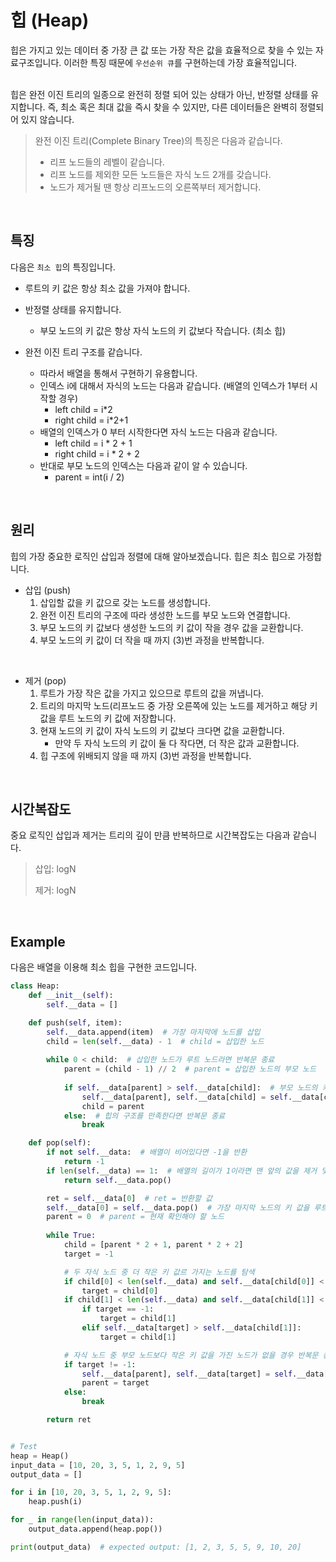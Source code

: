 # 힙 (Heap)

힙은 가지고 있는 데이터 중 가장 큰 값 또는 가장 작은 값을 효율적으로 찾을 수 있는 자료구조입니다. 이러한 특징 때문에 `우선순위 큐`를 구현하는데 가장 효율적입니다.

<br>
힙은 완전 이진 트리의 일종으로 완전히 정렬 되어 있는 상태가 아닌, 반정렬 상태를 유지합니다. 즉, 최소 혹은 최대 값을 즉시 찾을 수 있지만, 다른 데이터들은 완벽히 정렬되어 있지 않습니다.

> 완전 이진 트리(Complete Binary Tree)의 특징은 다음과 같습니다.
>
> * 리프 노드들의 레벨이 같습니다.
> * 리프 노드를 제외한 모든 노드들은 자식 노드 2개를 갖습니다.
> * 노드가 제거될 땐 항상 리프노드의 오른쪽부터 제거합니다.

<br>

## 특징

다음은 `최소 힙`의 특징입니다.

* 루트의 키 값은 항상 최소 값을 가져야 합니다.
* 반정렬 상태를 유지합니다.
  * 부모 노드의 키 값은 항상 자식 노드의 키 값보다 작습니다. (최소 힙)

* 완전 이진 트리 구조를 같습니다.
  * 따라서 배열을 통해서 구현하기 유용합니다.
  * 인덱스 i에 대해서 자식의 노드는 다음과 같습니다. (배열의 인덱스가 1부터 시작할 경우)
    * left child = i*2
    * right child = i*2+1
  * 배열의 인덱스가 0 부터 시작한다면 자식 노드는 다음과 같습니다.
    * left child = i * 2 + 1
    * right child = i * 2 + 2
  * 반대로 부모 노드의 인덱스는 다음과 같이 알 수 있습니다.
    * parent = int(i / 2)

<br>

## 원리

힙의 가장 중요한 로직인 삽입과 정렬에 대해 알아보겠습니다. 힙은 최소 힙으로 가정합니다.

* 삽입 (push)
  1. 삽입할 값을 키 값으로 갖는 노드를 생성합니다.
  2. 완전 이진 트리의 구조에 따라 생성한 노드를 부모 노드와 연결합니다.
  3. 부모 노드의 키 값보다 생성한 노드의 키 값이 작을 경우 값을 교환합니다.
  4. 부모 노드의 키 값이 더 작을 때 까지 (3)번 과정을 반복합니다.

<br>

* 제거 (pop)
  1. 루트가 가장 작은 값을 가지고 있으므로 루트의 값을 꺼냅니다.
  2. 트리의 마지막 노드(리프노드 중 가장 오른쪽에 있는 노드를 제거하고 해당 키 값을 루트 노드의 키 값에 저장합니다.
  3. 현재 노드의 키 값이 자식 노드의 키 값보다 크다면 값을 교환합니다. 
     * 만약 두 자식 노드의 키 값이 둘 다 작다면, 더 작은 값과 교환합니다.
  4. 힙 구조에 위배되지 않을 때 까지 (3)번 과정을 반복합니다.



<br>

## 시간복잡도

중요 로직인 삽입과 제거는 트리의 깊이 만큼 반복하므로 시간복잡도는 다음과 같습니다.

> 삽입: logN
>
> 제거: logN

<br>

## Example

다음은 배열을 이용해 최소 힙을 구현한 코드입니다.

```python
class Heap:
    def __init__(self):
        self.__data = []

    def push(self, item):
        self.__data.append(item)  # 가장 마지막에 노드를 삽입
        child = len(self.__data) - 1  # child = 삽입한 노드
        
        while 0 < child:  # 삽입한 노드가 루트 노드라면 반복문 종료
            parent = (child - 1) // 2  # parent = 삽입한 노드의 부모 노드
            
            if self.__data[parent] > self.__data[child]:  # 부모 노드의 키 값이 더 크다면 값을 교환
                self.__data[parent], self.__data[child] = self.__data[child], self.__data[parent]
                child = parent
            else:  # 힙의 구조를 만족한다면 반복문 종료
                break

    def pop(self):
        if not self.__data:  # 배열이 비어있다면 -1을 반환
            return -1
        if len(self.__data) == 1:  # 배열의 길이가 1이라면 맨 앞의 값을 제거 및 반환
            return self.__data.pop()

        ret = self.__data[0]  # ret = 반환할 값
        self.__data[0] = self.__data.pop()  # 가장 마지막 노드의 키 값을 루트의 키 값으로 저장
        parent = 0  # parent = 현재 확인해야 할 노드
        
        while True:
            child = [parent * 2 + 1, parent * 2 + 2]
            target = -1

            # 두 자식 노드 중 더 작은 키 값르 가지는 노드를 탐색
            if child[0] < len(self.__data) and self.__data[child[0]] < self.__data[parent]:
                target = child[0]
            if child[1] < len(self.__data) and self.__data[child[1]] < self.__data[parent]:
                if target == -1:
                    target = child[1]
                elif self.__data[target] > self.__data[child[1]]:
                    target = child[1]

       		# 자식 노드 중 부모 노드보다 작은 키 값을 가진 노드가 없을 경우 반복문 종료, 아니라면 키 값을 교환
            if target != -1:
                self.__data[parent], self.__data[target] = self.__data[target], self.__data[parent]
                parent = target
            else:
                break

        return ret


# Test
heap = Heap()
input_data = [10, 20, 3, 5, 1, 2, 9, 5]
output_data = []

for i in [10, 20, 3, 5, 1, 2, 9, 5]:
    heap.push(i)

for _ in range(len(input_data)):
    output_data.append(heap.pop())

print(output_data)  # expected output: [1, 2, 3, 5, 5, 9, 10, 20]
```



